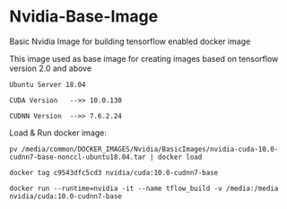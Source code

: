 # Nvidia-Base-Image
Basic Nvidia Image for building tensorflow enabled docker image

This image used as base image for creating images based on tensorflow version 2.0 and above

```
Ubuntu Server 18.04

CUDA Version   -->> 10.0.130

CUDNN Version  -->> 7.6.2.24

```

Load & Run docker image:

```
pv /media/common/DOCKER_IMAGES/Nvidia/BasicImages/nvidia-cuda-10.0-cudnn7-base-nonccl-ubuntu18.04.tar | docker load

docker tag c9543dfc5cd3 nvidia/cuda:10.0-cudnn7-base

docker run --runtime=nvidia -it --name tflow_build -v /media:/media nvidia/cuda:10.0-cudnn7-base
```
